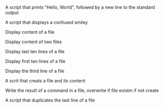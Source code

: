 
A script that prints “Hello, World”, followed by a new line to the standard output

A script that displays a confused smiley

Display content of a file

Display content of two files

Display last ten lines of a file

Display first ten lines of a file

Display the third line of a file

A scrit that creats a file and its content

Write the result of a command in a file, overwrite if file existm if not create

A script that duplicates the last line of a file 

